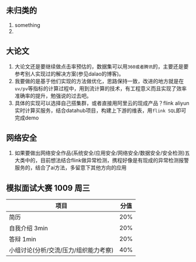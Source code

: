 ## 未归类的
1. something
2. 

## 大论文
1. 大论文还是要继续做点击率预估的，数据集可以用`360或者腾讯`的，主要还是要参考别人实现过的解决方案(参见dalao的博客)。
2. 我要做的是基于他们实现的方法做优化，思路保持一致，改进的地方就是在`uv/pv`等指标的计算过程中，用到流计算的技术，有工程意义而且实现了效率准确率的提升，勉强说的过去吧。
3. 具体的实现可以选择自己搭集群，或者直接用阿里云的现成产品？flink aliyun实时计算买服务，结合datahub项目，构建上下游的维表，用`flink SQL`即可完成demo

## 网络安全
1. 如果要做出网络安全作品(系统安全/应用安全/网络安全/数据安全/安全检测)五大类中的，目前想法结合flink做异常检测，携程好像是有现成的异常检测报警服务的，结合了ai方法，多留意下其他方向的应用

## 模拟面试大赛 1009 周三

| 项目 | 分值 |
| - | - |
| 简历 | 20% |
|自我介绍 3min | 20% |
|答辩 1min | 20% |
|小组讨论(分析/交流/压力/组织能力考察) | 40% |
